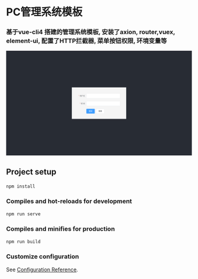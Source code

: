 # PC管理系统模板
### 基于vue-cli4 搭建的管理系统模板, 安装了axion, router,vuex, element-ui, 配置了HTTP拦截器, 菜单按钮权限, 环境变量等

![image](https://github.com/furw/Vue-Cli4-demo/blob/master/explain/login.png)

## Project setup
```
npm install
```

### Compiles and hot-reloads for development
```
npm run serve
```

### Compiles and minifies for production
```
npm run build
```

### Customize configuration
See [Configuration Reference](https://cli.vuejs.org/config/).

